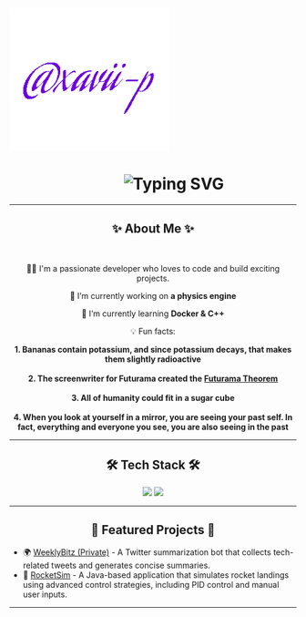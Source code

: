 &nbsp;&nbsp;&nbsp;&nbsp;&nbsp;&nbsp;&nbsp;&nbsp;&nbsp;&nbsp;&nbsp;&nbsp;&nbsp;&nbsp;&nbsp;&nbsp;&nbsp;&nbsp;&nbsp;&nbsp;&nbsp;&nbsp;&nbsp;&nbsp;&nbsp;&nbsp;&nbsp;&nbsp;&nbsp;&nbsp;&nbsp;&nbsp;&nbsp;&nbsp;&nbsp;&nbsp;&nbsp;&nbsp;&nbsp;&nbsp;&nbsp;&nbsp;&nbsp;&nbsp;&nbsp;&nbsp;&nbsp;&nbsp;&nbsp;&nbsp;&nbsp;&nbsp;&nbsp;&nbsp;&nbsp;&nbsp;&nbsp;&nbsp;&nbsp;&nbsp;&nbsp;&nbsp;&nbsp;&nbsp;&nbsp;&nbsp;&nbsp;&nbsp;&nbsp;&nbsp;&nbsp;&nbsp;&nbsp;&nbsp; ![](https://github.com/xavii-p/xavii-p/raw/main/assets/name.gif)
 
 <h1 align="center"> &nbsp;&nbsp;&nbsp;&nbsp;&nbsp;&nbsp;&nbsp;&nbsp;&nbsp;&nbsp;
    <img src="https://readme-typing-svg.herokuapp.com?font=Special+Elite&color=6e02e1&pause=100&width=350&&lines=Hello+World!+I'm+Xavier+👋;Welcome+to+my+GitHub+Profile!;" alt="Typing SVG" />
  </h1>
  
  <hr/>

  <h2 align="center">  ✨ About Me ✨ </h2>

  <br/>

<div align="center">
  
  🧑‍💻 I'm a passionate developer who loves to code and build exciting projects.

🔧 I’m currently working on **a physics engine**

🧠 I’m currently learning **Docker & C++**

💡 Fun facts:

</div>

<div align="center"><strong>1. Bananas contain potassium, and since potassium decays, that makes them slightly radioactive  </strong></div>

<br/>

<div align="center">
  <strong>2. The screenwriter for Futurama created the <a href="https://theinfosphere.org/Futurama_theorem">Futurama Theorem</a>  </strong>
</div>

<br/>

<div align="center"><strong>3. All of humanity could fit in a sugar cube  </strong></div>

<br/>

<div align="center"><strong>4. When you look at yourself in a mirror, you are seeing your past self. In fact, everything and everyone you see, you are also seeing in the past  </strong></div>

<hr/>

<h2 align="center"> 🛠️ Tech Stack 🛠️ </h2>

<div align="center">
    <img src="https://skillicons.dev/icons?i=react,html,css,vscode,github" />
    <img src="https://skillicons.dev/icons?i=nodejs,python,javascript,typescript,c,java,nextjs,postgres,flask" /><br>
</div>

<hr/>

<h2 align="center"> 🌟 Featured Projects 🌟 </h2>

- 🌍 [WeeklyBitz (Private)](https://github.com/xavii-p/WeeklyBitz) - A Twitter summarization bot that collects tech-related tweets and generates concise summaries.
- 🚀 [RocketSim](https://github.com/xavii-p/RocketSim) - A Java-based application that simulates rocket landings using advanced control strategies, including PID control and manual user inputs.

<hr/>
